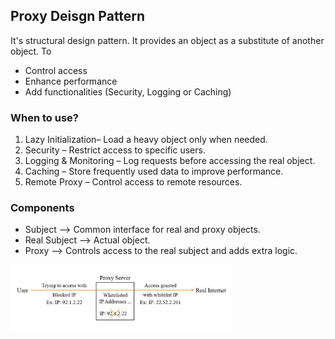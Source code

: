 ## Proxy Deisgn Pattern
It's structural design pattern. It provides an object as a substitute of another object. To
- Control access
- Enhance performance
- Add functionalities (Security, Logging or Caching)

### When to use?
1. Lazy Initialization– Load a heavy object only when needed.
2. Security – Restrict access to specific users.
3. Logging & Monitoring – Log requests before accessing the real object.
4. Caching – Store frequently used data to improve performance.
5. Remote Proxy – Control access to remote resources.

### Components
- Subject --> Common interface for real and proxy objects.
- Real Subject --> Actual object.
- Proxy --> Controls access to the real subject and adds extra logic.    

<img src="../../images/proxy_designPattern.png" width=70%/>